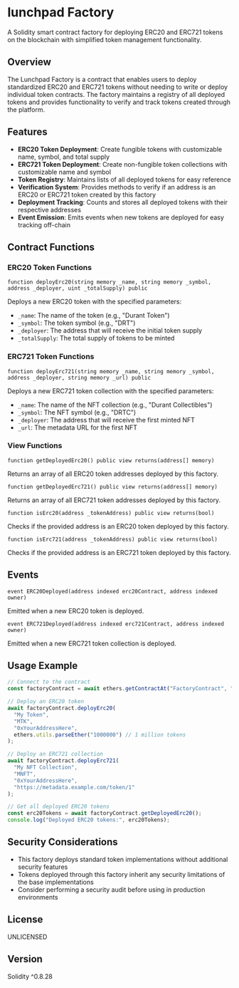 # lunchpad Factory

A Solidity smart contract factory for deploying ERC20 and ERC721 tokens on the blockchain with simplified token management functionality.

## Overview

The Lunchpad Factory is a contract that enables users to deploy standardized ERC20 and ERC721 tokens without needing to write or deploy individual token contracts. The factory maintains a registry of all deployed tokens and provides functionality to verify and track tokens created through the platform.

## Features

- **ERC20 Token Deployment**: Create fungible tokens with customizable name, symbol, and total supply
- **ERC721 Token Deployment**: Create non-fungible token collections with customizable name and symbol
- **Token Registry**: Maintains lists of all deployed tokens for easy reference
- **Verification System**: Provides methods to verify if an address is an ERC20 or ERC721 token created by this factory
- **Deployment Tracking**: Counts and stores all deployed tokens with their respective addresses
- **Event Emission**: Emits events when new tokens are deployed for easy tracking off-chain

## Contract Functions

### ERC20 Token Functions

```solidity
function deployErc20(string memory _name, string memory _symbol, address _deployer, uint _totalSupply) public
```
Deploys a new ERC20 token with the specified parameters:
- `_name`: The name of the token (e.g., "Durant Token")
- `_symbol`: The token symbol (e.g., "DRT")
- `_deployer`: The address that will receive the initial token supply
- `_totalSupply`: The total supply of tokens to be minted

### ERC721 Token Functions

```solidity
function deployErc721(string memory _name, string memory _symbol, address _deployer, string memory _url) public
```
Deploys a new ERC721 token collection with the specified parameters:
- `_name`: The name of the NFT collection (e.g., "Durant Collectibles")
- `_symbol`: The NFT symbol (e.g., "DRTC")
- `_deployer`: The address that will receive the first minted NFT
- `_url`: The metadata URL for the first NFT

### View Functions

```solidity
function getDeployedErc20() public view returns(address[] memory)
```
Returns an array of all ERC20 token addresses deployed by this factory.

```solidity
function getDeployedErc721() public view returns(address[] memory)
```
Returns an array of all ERC721 token addresses deployed by this factory.

```solidity
function isErc20(address _tokenAddress) public view returns(bool)
```
Checks if the provided address is an ERC20 token deployed by this factory.

```solidity
function isErc721(address _tokenAddress) public view returns(bool)
```
Checks if the provided address is an ERC721 token deployed by this factory.

## Events

```solidity
event ERC20Deployed(address indexed erc20Contract, address indexed owner)
```
Emitted when a new ERC20 token is deployed.

```solidity
event ERC721Deployed(address indexed erc721Contract, address indexed owner)
```
Emitted when a new ERC721 token collection is deployed.

## Usage Example

```javascript
// Connect to the contract
const factoryContract = await ethers.getContractAt("FactoryContract", "0x44a5148a7D1E701C8e1052EFbc1869866F66069B");

// Deploy an ERC20 token
await factoryContract.deployErc20(
  "My Token",
  "MTK",
  "0xYourAddressHere",
  ethers.utils.parseEther("1000000") // 1 million tokens
);

// Deploy an ERC721 collection
await factoryContract.deployErc721(
  "My NFT Collection",
  "MNFT",
  "0xYourAddressHere",
  "https://metadata.example.com/token/1"
);

// Get all deployed ERC20 tokens
const erc20Tokens = await factoryContract.getDeployedErc20();
console.log("Deployed ERC20 tokens:", erc20Tokens);
```

## Security Considerations

- This factory deploys standard token implementations without additional security features
- Tokens deployed through this factory inherit any security limitations of the base implementations
- Consider performing a security audit before using in production environments

## License

UNLICENSED

## Version

Solidity ^0.8.28
```
